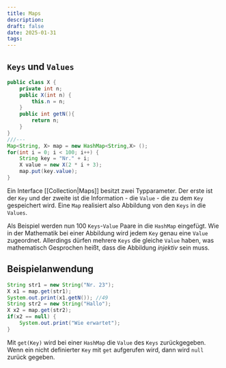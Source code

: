 ```yaml
---
title: Maps
description:
draft: false
date: 2025-01-31
tags:
---
```

## `Keys` und `Values`
```java
public class X {
	private int n;
	public X(int n) {
		this.n = n;
	}
	public int getN(){
		return n;
	}
}
///---
Map<String, X> map = new HashMap<String,X> ();
for(int i = 0; i < 100; i++) {
	String key = "Nr." + i;
	X value = new X(2 * i + 3);
	map.put(key.value);
}
```
Ein Interface [[Collection|Maps]] besitzt zwei Typparameter. Der erste ist der `Key` und der zweite ist die Information - die `Value` - die zu dem `Key` gespeichert wird. Eine `Map` realisiert also Abbildung von den `Keys` in die `Values`.

Als Beispiel werden nun 100 `Keys`-`Value` Paare in die `HashMap` eingefügt. Wie in der Mathematik bei einer Abbildung wird jedem `Key` genau eine `Value` zugeordnet. Allerdings dürfen mehrere `Keys` die gleiche `Value` haben, was mathematisch Gesprochen heißt, dass die Abbildung *injektiv* sein muss.
## Beispielanwendung
```java
String str1 = new String("Nr. 23");
X x1 = map.get(str1);
System.out.print(x1.getN()); //49
String str2 = new String("Hallo");
X x2 = map.get(str2);
if(x2 == null) {
	System.out.print("Wie erwartet");
}
```
Mit `get(Key)` wird bei einer `HashMap` die `Value` des `Keys` zurückgegeben. Wenn ein nicht definierter `Key` mit `get` aufgerufen wird, dann wird `null` zurück gegeben.